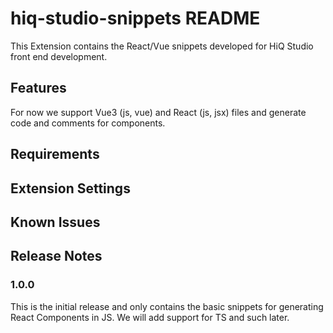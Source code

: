 # hiq-studio-snippets README

This Extension contains the React/Vue snippets developed for HiQ Studio front end development.

## Features

For now we support Vue3 (js, vue) and React (js, jsx) files and generate code and comments for components.

## Requirements

## Extension Settings

## Known Issues

## Release Notes

### 1.0.0
This is the initial release and only contains the basic snippets for generating React Components in JS. We will add support for TS and such later.